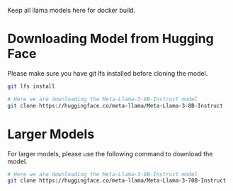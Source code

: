 Keep all llama models here for docker build.

# Downloading Model from Hugging Face 

Please make sure you have git lfs installed before cloning the model. 

```bash
git lfs install
```

```bash
# Here we are downloading the Meta-Llama-3-8B-Instruct model
git clone https://huggingface.co/meta-llama/Meta-Llama-3-8B-Instruct
```

# Larger Models 

For larger models, please use the following command to download the model. 

```bash
# Here we are downloading the Meta-Llama-3-8B-Instruct model
git clone https://huggingface.co/meta-llama/Meta-Llama-3-70B-Instruct
```


